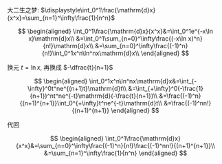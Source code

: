大二生之梦: $\displaystyle\int_0^1\frac{\mathrm{d}x}{x^x}=\sum_{n=1}^\infty\frac{1}{n^n}$

$$
\begin{aligned}
\int_0^1\frac{\mathrm{d}x}{x^x}&=\int_0^1e^{-x\ln x}\mathrm{d}x\\
&=\int_0^1\sum_{n=0}^\infty\frac{(-x\ln x)^n}{n!}\mathrm{d}x\\
&=\sum_{n=0}^\infty\frac{(-1)^n}{n!}\int_0^1x^n\ln^nx\mathrm{d}x\\
\end{aligned}
$$

换元 $t=\ln x$, 再换成 $-\dfrac{t}{n+1}$

$$
\begin{aligned}
\int_0^1x^n\ln^nx\mathrm{d}x&=\int_{-\infty}^0t^ne^{(n+1)t}\mathrm{d}t\\
&=\int_{+\infty}^0(-\frac{1}{n+1})^nt^ne^{-t}\mathrm{d}(-\frac{t}{n+1})\\
&=\frac{(-1)^n}{(n+1)^{n+1}}\int_0^{+\infty}t^ne^{-t}\mathrm{d}t\\
&=\frac{(-1)^nn!}{(n+1)^{n+1}}
\end{aligned}
$$

代回

$$
\begin{aligned}
\int_0^1\frac{\mathrm{d}x}{x^x}&=\sum_{n=0}^\infty\frac{(-1)^n}{n!}\frac{(-1)^nn!}{(n+1)^{n+1}}\\
&=\sum_{n=1}^\infty\frac{1}{n^n}
\end{aligned}
$$